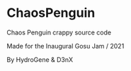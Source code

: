 # ChaosPenguin
Chaos Penguin crappy source code

Made for the Inaugural Gosu Jam / 2021

By HydroGene & D3nX
